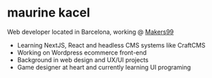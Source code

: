 # maurine kacel
Web developer located in Barcelona, working @ [Makers99](https://makers99.com)

* Learning NextJS, React and headless CMS systems like CraftCMS
* Working on Wordpress ecommerce front-end
* Background in web design and UX/UI projects
* Game designer at heart and currently learning UI programing 
